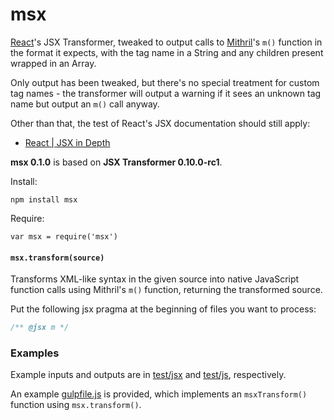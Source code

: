 # msx

[React](http://facebook.github.io/react/)'s JSX Transformer, tweaked to output
calls to [Mithril](http://lhorie.github.io/mithril/)'s `m()` function in the
format it expects, with the tag name in a String and any children present
wrapped in an Array.

Only output has been tweaked, but there's no special treatment for custom tag
names - the transformer will output a warning if it sees an unknown tag name but
output an `m()` call anyway.

Other than that, the test of React's JSX documentation should still apply:

* [React | JSX in Depth](http://facebook.github.io/react/docs/jsx-in-depth.html)

**msx 0.1.0** is based on **JSX Transformer 0.10.0-rc1**.

Install:

```
npm install msx
```

Require:

```
var msx = require('msx')
```

#### `msx.transform(source)`

Transforms XML-like syntax in the given source into native JavaScript function
calls using Mithril's `m()` function, returning the transformed source.

Put the following jsx pragma at the beginning of files you want to process:

```javascript
/** @jsx m */
```

### Examples

Example inputs and outputs are in [test/jsx](https://github.com/insin/msx/tree/master/test/jsx)
and [test/js](https://github.com/insin/msx/tree/master/test/js), respectively.

An example [gulpfile.js](https://github.com/insin/msx/blob/master/gulpfile.js) is
provided, which implements an `msxTransform()` function using `msx.transform()`.

